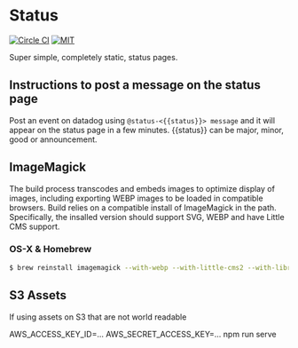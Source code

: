 # Status

[![Circle CI](https://img.shields.io/circleci/project/redsift/status.svg?style=flat-square)](https://circleci.com/gh/redsift/status)
[![MIT](https://img.shields.io/badge/license-MIT-blue.svg?style=flat-square)](https://raw.githubusercontent.com/redsift/status/master/LICENSE)

Super simple, completely static, status pages.

## Instructions to post a message on the status page
Post an event on datadog using `@status-<{{status}}> message` and it will appear on the status page in a few minutes. {{status}} can be major, minor, good or announcement.

## ImageMagick

The build process transcodes and embeds images to optimize display of images, including exporting WEBP images to be loaded in compatible browsers. Build relies on a compatible install of ImageMagick in the path. Specifically, the insalled version should support SVG, WEBP and have Little CMS support.

### OS-X & Homebrew

```bash
$ brew reinstall imagemagick --with-webp --with-little-cms2 --with-librsvg
```

## S3 Assets

If using assets on S3 that are not world readable

AWS_ACCESS_KEY_ID=... AWS_SECRET_ACCESS_KEY=... npm run serve
